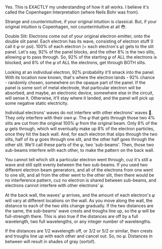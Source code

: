 <!--
title: The Double Slit Expermient
description: How does the Double Slit experiment work?
-->


Yes.  This is EXACTLY my understanding of how it all works.  I believe it's called the Copenhagen Interpretation (where Neils Bohr was from).

Strange and counterintuitive, if your original intuition is classical.  But, if your original intuition is Copenhagen, not counterintuitive at all 😳.

Double Slit: Electrons come out of your original electron emitter, onto the double slit panel.  Each electron has its wave, consisting of electron stuff (I call it 𝜓 or psi).  100% of each electron (= each electron's 𝜓) gets to the slit panel.  Let's say, 92% of the panel blocks, and the other 8% is the two slits, allowing 𝜓 to pass through.  So, 92% of the starting 𝜓 of ALL the electrons is blocked, and 8% of the 𝜓 of ALL the electrons, get through BOTH slits.

Looking at an individual electron, 92% probability it'll smack into the panel.  With its location now known, that's where the electron lands - 92% chance - randomly chosen, somewhere on the opaque part of the panel.  If the panel is some sort of metal electrode, that particular electron will be absorbed, and maybe, an electronic device, somewhere else in the circuit, will sense it.  Otherwise, it'll stay where it landed, and the panel will pick up some negative static electricity.

Individual electrons' waves do not interfere with other electrons' waves 🤯.  They only interfere with their own 𝜓.  The 𝜓 that gets through those two 4% slits are cut from the original 100% 𝜓 from the original beam.  Only 8% of the 𝜓 gets through, which will eventually make up 8% of the electron particles, once they hit the back wall.  And, for each electron that slips through the two slits, half of its 𝜓 goes through one slit, and the other half goes through the other slit.  We'll call these parts of the 𝜓, two 'sub-beams'.  Then, those two sub-beams interfere with each other, to make the pattern on the back wall.

You cannot tell which slit a particular electron went through, cuz it's still a wave and still split evenly between the two sub-beams.  If you used two different electron beam generators, and all of the electrons from one went to one slit, and all from the other went to the other slit, then there would be no interference pattern, cuz no electron is shared between sub-beams, and electrons cannot interfere with other electrons' 𝜓.

At the back wall, the waves' 𝜓 arrives, and the amount of each electron's 𝜓 will vary at different locations on the wall.  As you move along the wall, the distance to each of the two slits change gradually.  If the two distances are the same, the sub-beams' wave crests and troughs line up, so the 𝜓 will be full-strength there.  This is also true if the distances are off by a full wavelength, two full wavelengths, or any integer number of wavelengths.

If the distances are 1/2 wavelength off, or 3/2 or 5/2 or similar, then crests and troughs line up with each other and cancel out.  So, no 𝜓.  Distances in between will result in shades of gray (sortof).
